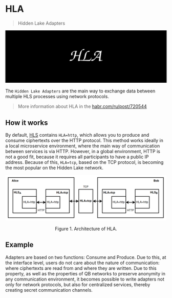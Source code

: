 # HLA

> Hidden Lake Adapters

<img src="images/hla_logo.png" alt="hla_logo.png"/>

The `Hidden Lake Adapters` are the main way to exchange data between multiple HLS processes using network protocols. 

> More information about HLA in the [habr.com/ru/post/720544](https://habr.com/ru/post/720544/ "Habr HLA")

## How it works

By default, [HLS](https://github.com/number571/hidden-lake/tree/master/cmd/hls) contains `HLA=http`, which allows you to produce and consume ciphertexts over the HTTP protocol. This method works ideally in a local microservice environment, where the main way of communication between services is via HTTP. However, in a global environment, HTTP is not a good fit, because it requires all participants to have a public IP address. Because of this, `HLA=tcp`, based on the TCP protocol, is becoming the most popular on the Hidden Lake network.

<p align="center"><img src="images/hla_arch.png" alt="hla_arch.png"/></p>
<p align="center">Figure 1. Architecture of HLA.</p>

## Example 

Adapters are based on two functions: Consume and Produce. Due to this, at the interface level, users do not care about the nature of communication: where ciphertexts are read from and where they are written. Due to this property, as well as the properties of QB networks to preserve anonymity in any communication environment, it becomes possible to write adapters not only for network protocols, but also for centralized services, thereby creating secret communication channels.
